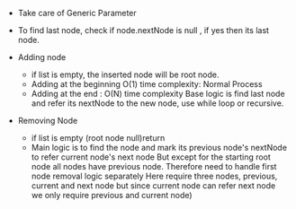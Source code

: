 - Take care of Generic Parameter

- To find last node, check if node.nextNode is null , if yes then its last node.

- Adding node
    * if list is empty, the inserted node will be root node.
    * Adding at the beginning O(1) time complexity: Normal Process
    * Adding at the end : O(N) time complexity
        Base logic is find last node and refer its nextNode to the new node,
        use while loop or recursive.

- Removing Node
    * if list is empty (root node null)return
    * Main logic is to find the node and mark its previous node's nextNode to refer current node's next node
      But except for the starting root node all nodes have previous node.
      Therefore need to handle first node removal logic separately
      Here require three nodes, previous, current and next node but since current node
      can refer next node we only require previous and current node)
